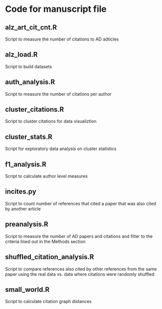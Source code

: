 # Code for manuscript file

## alz_art_cit_cnt.R
Script to measure the number of citations to AD adticles

## alz_load.R
Script to build datasets

## auth_analysis.R
Script to measure the number of citations per author

## cluster_citations.R
Script to cluster citations for data visualiztion

## cluster_stats.R
Script for exploratory data analysis on cluster statistics

## f1_analysis.R
Script to calculate author level measures

## incites.py
Script to count number of references that cited a paper that was also cited by another article

## preanalysis.R
Script to measure the number of AD papers and citations and filter to the criteria lined out in the Methods section

## shuffled_citation_analysis.R
Script to compare references also cited by other references from the same paper using the real data vs. data where citations were randomly shuffled

## small_world.R
Script to calculate citation graph distances
